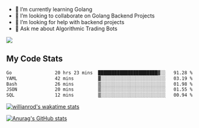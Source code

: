 
- 🌱 I’m currently learning Golang
- 👯 I’m looking to collaborate on Golang Backend Projects
- 🤔 I’m looking for help with backend projects
- 💬 Ask me about Algorithmic Trading Bots

![](https://github-profile-trophy.vercel.app/?username=kevinbarrero)

## My Code Stats

<!--START_SECTION:waka-->

```txt
Go                20 hrs 23 mins  ██████████████████████▓░░   91.28 %
YAML              42 mins         ▓░░░░░░░░░░░░░░░░░░░░░░░░   03.19 %
Bash              26 mins         ▒░░░░░░░░░░░░░░░░░░░░░░░░   01.98 %
JSON              20 mins         ▒░░░░░░░░░░░░░░░░░░░░░░░░   01.55 %
SQL               12 mins         ▒░░░░░░░░░░░░░░░░░░░░░░░░   00.94 %
```

<!--END_SECTION:waka-->

[![willianrod's wakatime stats](https://github-readme-stats.vercel.app/api/wakatime?username=holdandup&layout=compact&theme=react&custom_title=Wakatime%20All%20Time%20Stats&langs_count=8)](https://github.com/anuraghazra/github-readme-stats)

[![Anurag's GitHub stats](https://github-readme-stats.vercel.app/api?username=Kevinbarrero)](https://github.com/anuraghazra/github-readme-stats)




